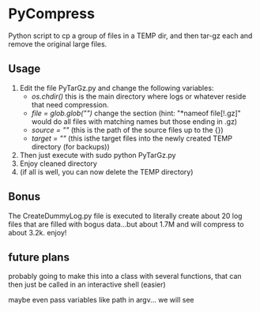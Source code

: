 # PyCompress
Python script to cp a group of files in a TEMP dir, and then tar-gz each and remove the original large files.

## Usage

1. Edit the file PyTarGz.py and change the following variables:
     *  *os.chdir(<path of files>)* this is the main directory where logs or whatever reside that need compression.
     *  *file = glob.glob("<pattern>")* change the <pattern> section (hint: "*nameof file[!.gz]" would do all files with matching names but those ending in .gz)
     *  *source = "<path>"* (this is the path of the source files up to the {})
     *  *target = "<path>"* (this isthe target files into the newly created TEMP directory (for backups))
2. Then just execute with sudo python PyTarGz.py
3. Enjoy cleaned directory
4. (if all is well, you can now delete the TEMP directory)

## Bonus
The CreateDummyLog.py file is executed to literally create about 20 log files that are filled with bogus data...but about 1.7M and will compress to about 3.2k.  enjoy!

## future plans
probably going to make this into a class with several functions, that can then just be called in an interactive shell (easier)

maybe even pass variables like path in argv... we will see
